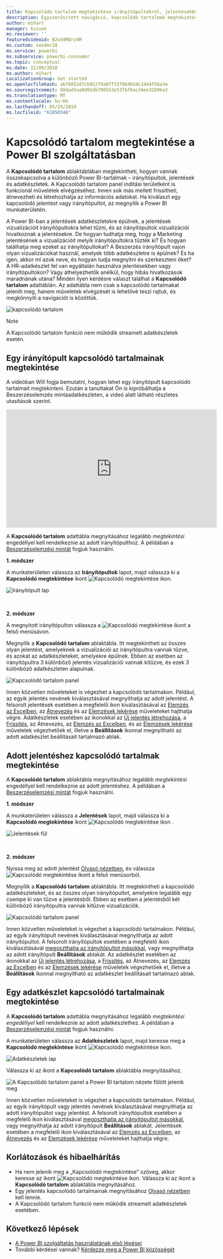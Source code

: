 ```yaml
---
title: Kapcsolódó tartalom megtekintése irányítópultokról, jelentésekből és adathalmazokból
description: Egyszerűsített navigáció, kapcsolódó tartalmak megtekintése az irányítópultokban, jelentésekben és adatkészletekben
author: mihart
manager: kvivek
ms.reviewer: ''
featuredvideoid: B2vd4MQrz4M
ms.custom: seodec18
ms.service: powerbi
ms.subservice: powerbi-consumer
ms.topic: conceptual
ms.date: 12/09/2018
ms.author: mihart
LocalizationGroup: Get started
ms.openlocfilehash: abf6052d7cb912f9a8ff33f064b5dc1d44f5ba3e
ms.sourcegitcommit: 60dad5aa0d85db790553e537bf8ac34ee3289ba3
ms.translationtype: MT
ms.contentlocale: hu-HU
ms.lasthandoff: 05/29/2019
ms.locfileid: "61050346"
---
```

# <a name="view-related-content-in-power-bi-service"></a>Kapcsolódó tartalom megtekintése a Power BI szolgáltatásban
A **Kapcsolódó tartalom** ablaktáblában megtekintheti, hogyan vannak összekapcsolva a különböző Power BI-tartalmak – irányítópultok, jelentések és adatkészletek. A Kapcsolódó tartalom panel indítási területként is funkcionál műveletek elvégzéséhez. Innen sok más mellett frissítheti, átnevezheti és létrehozhatja az információs adatokat. Ha kiválaszt egy kapcsolódó jelentést vagy irányítópultot, az megnyílik a Power BI munkaterületén.   

A Power BI-ban a jelentések adatkészletekre épülnek, a jelentések vizualizációit irányítópultokra lehet tűzni, és az irányítópultok vizualizációi hivatkoznak a jelentésekre. De hogyan tudhatja meg, hogy a Marketing jelentésének a vizualizációit melyik irányítópultokra tűzték ki? És hogyan találhatja meg ezeket az irányítópultokat? A Beszerzés irányítópult vajon olyan vizualizációkat használ, amelyek több adatkészletre is épülnek? És ha igen, akkor mi azok neve, és hogyan tudja megnyitni és szerkeszteni őket? A HR-adatkészlet fel van egyáltalán használva jelentésekben vagy irányítópultokon? Vagy áthelyezhetők anélkül, hogy hibás hivatkozások maradnának utána? Minden ilyen kérdésre választ találhat a **Kapcsolódó tartalom** adattáblán.  Az adattábla nem csak a kapcsolódó tartalmakat jeleníti meg, hanem műveletek elvégzését is lehetővé teszi rajtuk, és megkönnyíti a navigációt is közöttük.

![kapcsolódó tartalom](./media/end-user-related/power-bi-view-related-dashboard-new.png)

> [!NOTE]
> A Kapcsolódó tartalom funkció nem működik streamelt adatkészletek esetén.
> 
> 

## <a name="view-related-content-for-a-dashboard"></a>Egy irányítópult kapcsolódó tartalmainak megtekintése
A videóban Will fogja bemutatni, hogyan lehet egy irányítópult kapcsolódó tartalmait megtekinteni. Ezután a tanultakat Ön is kipróbálhatja a Beszerzéselemzés mintaadatkészleten, a videó alatt látható részletes utasítások szerint.

<iframe width="560" height="315" src="https://www.youtube.com/embed/B2vd4MQrz4M#t=3m05s" frameborder="0" allowfullscreen></iframe>


A **Kapcsolódó tartalom** adattábla megnyitásához legalább *megtekintési* engedéllyel kell rendelkeznie az adott irányítópulthoz. A példában a [Beszerzéselemzési mintát](../sample-procurement.md) fogjuk használni.

**1. módszer**

A munkaterületen válassza az **Irányítópultok** lapot, majd válassza ki a **Kapcsolódó megtekintése** ikont ![Kapcsolódó megtekintése ikon](./media/end-user-related/power-bi-view-related-icon-new.png).

![Irányítópult lap](./media/end-user-related/power-bi-view-related-dash-newer.png)

<br>

**2. módszer**

A megnyitott irányítópulton válassza a   ![Kapcsolódó megtekintése ikont](./media/end-user-related/power-bi-view-related-new.png) a felső menüsávon.

Megnyílik a **Kapcsolódó tartalom** ablaktábla. Itt megtekintheti az összes olyan jelentést, amelyeknek a vizualizációi az irányítópultra vannak tűzve, és azokat az adatkészleteket, amelyekre épülnek. Ebben az esetben az irányítópultra 3 különböző jelentés vizualizációi vannak kitűzve, és ezek 3 különböző adatkészleten alapulnak.

![Kapcsolódó tartalom panel](./media/end-user-related/power-bi-view-related-dashboard-new.png)

Innen közvetlen műveleteket is végezhet a kapcsolódó tartalmakon.  Például, az egyik jelentés nevének kiválasztásával megnyithatja az adott jelentést.  A felsorolt jelentések esetében a megfelelő ikon kiválasztásával az [Elemzés az Excelben](../service-analyze-in-excel.md), az [Átnevezés](../service-rename.md) és az [Elemzések lekérése](end-user-insights.md) műveleteket hajthatja végre. Adatkészletek esetében az ikonokkal az [Új jelentés létrehozása](../service-report-create-new.md), a [Frissítés](../refresh-data.md), az Átnevezés, az [Elemzés az Excelben](../service-analyze-in-excel.md), és az [Elemzések lekérése](end-user-insights.md) műveletek végezhetőek el, illetve a **Beállítások** ikonnal megnyitható az adott adatkészlet beállításait tartalmazó ablak.  

## <a name="view-related-content-for-a-report"></a>Adott jelentéshez kapcsolódó tartalmak megtekintése
A **Kapcsolódó tartalom** ablaktábla megnyitásához legalább *megtekintési* engedéllyel kell rendelkeznie az adott jelentéshez. A példában a [Beszerzéselemzési mintát](../sample-procurement.md) fogjuk használni.

**1. módszer**

A munkaterületen válassza a **Jelentések** lapot, majd válassza ki a **Kapcsolódó megtekintése** ikont ![Kapcsolódó megtekintése ikon](./media/end-user-related/power-bi-view-related-icon-new.png)  .

![Jelentések fül](./media/end-user-related/power-bi-view-related-report-newer.png)

<br>

**2. módszer**

Nyissa meg az adott jelentést [Olvasó nézetben](end-user-reading-view.md), és válassza  ![Kapcsolódó megtekintése ikont](./media/end-user-related/power-bi-view-related-new.png) a felső menüsorból.

Megnyílik a **Kapcsolódó tartalom** ablaktábla. Itt megtekintheti a kapcsolódó adatkészleteket, és az összes olyan irányítópultot, amelyekre legalább egy csempe ki van tűzve a jelentésből. Ebben az esetben a jelentésből két különböző irányítópultra vannak kitűzve vizualizációk.

![Kapcsolódó tartalom panel](./media/end-user-related/power-bi-view-related-report.png)

Innen közvetlen műveleteket is végezhet a kapcsolódó tartalmakon.  Például, az egyik irányítópult nevének kiválasztásával megnyithatja az adott irányítópultot.  A felsorolt irányítópultok esetében a megfelelő ikon kiválasztásával [megoszthatja az irányítópultot másokkal](../service-share-dashboards.md), vagy megnyithatja az adott irányítópult **Beállítások** ablakát. Az adatkészlet esetében az ikonokkal az [Új jelentés létrehozása](../service-report-create-new.md), a [Frissítés](../refresh-data.md), az Átnevezés, az [Elemzés az Excelben](../service-analyze-in-excel.md) és az [Elemzések lekérése](end-user-insights.md) műveletek végezhetőek el, illetve a **Beállítások** ikonnal megnyitható az adatkészlet beállításait tartalmazó ablak.  

## <a name="view-related-content-for-a-dataset"></a>Egy adatkészlet kapcsolódó tartalmainak megtekintése
A **Kapcsolódó tartalom** adattábla megnyitásához legalább *megtekintési engedéllyel* kell rendelkeznie az adott adatkészlethez. A példában a [Beszerzéselemzési mintát](../sample-procurement.md) fogjuk használni.

A munkaterületen válassza az **Adatkészletek** lapot, majd keresse meg a **Kapcsolódó megtekintése** ikont ![Kapcsolódó megtekintése ikon](./media/end-user-related/power-bi-view-related-icon-new.png).

![Adatkészletek lap](./media/end-user-related/power-bi-view-related-dataset-newer.png)

Válassza ki az ikont a **Kapcsolódó tartalom** ablaktábla megnyitásához.

![A Kapcsolódó tartalom panel a Power BI tartalom nézete fölött jelenik meg](media/end-user-related/power-bi-datasets.png)

Innen közvetlen műveleteket is végezhet a kapcsolódó tartalmakon. Például, az egyik irányítópult vagy jelentés nevének kiválasztásával megnyithatja az adott irányítópultot vagy jelentést.  A felsorolt irányítópultok esetében a megfelelő ikon kiválasztásával [megoszthatja az irányítópultot másokkal](../service-share-dashboards.md), vagy megnyithatja az adott irányítópult **Beállítások** ablakát. Jelentések esetében a megfelelő ikon kiválasztásával az [Elemzés az Excelben](../service-analyze-in-excel.md), az [Átnevezés](../service-rename.md) és az [Elemzések lekérése](end-user-insights.md) műveleteket hajthatja végre.  

## <a name="limitations-and-troubleshooting"></a>Korlátozások és hibaelhárítás
* Ha nem jelenik meg a „Kapcsolódó megtekintése” szöveg, akkor keresse az ikont ![Kapcsolódó megtekintése ikon](./media/end-user-related/power-bi-view-related-icon-new.png). Válassza ki az ikont a **Kapcsolódó tartalom** ablaktábla megnyitásához.
* Egy jelentés kapcsolódó tartalmainak megnyitásához [Olvasó nézetben](end-user-reading-view.md) kell lennie.
* A Kapcsolódó tartalom funkció nem működik streamelt adatkészletek esetében.

## <a name="next-steps"></a>Következő lépések
* [A Power BI szolgáltatás használatának első lépései](../service-get-started.md)
* További kérdései vannak? [Kérdezze meg a Power BI közösségét](http://community.powerbi.com/)

